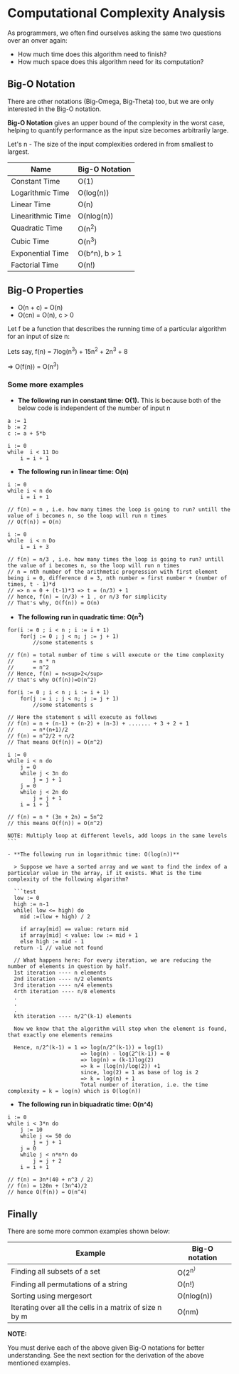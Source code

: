 # Computational Complexity Analysis

As programmers, we often find ourselves asking the same two questions over an onver again:

- How much time does this algorithm need to finish?
- How much space does this algorithm need for its computation?

## Big-O Notation

There are other notations (Big-Omega, Big-Theta) too, but we are only interested in the Big-O notation.

**Big-O Notation** gives an upper bound of the complexity in the worst case, helping to quantify performance as the input size becomes arbitrarily large.

Let's n - The size of the input complexities ordered in from smallest to largest.

| Name              | Big-O Notation   |
| ----------------- | ---------------- |
| Constant Time     | O(1)             |
| Logarithmic Time  | O(log(n))        |
| Linear Time       | O(n)             |
| Linearithmic Time | O(nlog(n))       |
| Quadratic Time    | O(n<sup>2</sup>) |
| Cubic Time        | O(n<sup>3</sup>) |
| Exponential Time  | O(b^n), b > 1    |
| Factorial Time    | O(n!)            |

## Big-O Properties

- O(n + c) = O(n)
- O(cn) = O(n), c > 0

Let f be a function that describes the running time of a particular algorithm for an input of size n:

Lets say, f(n) = 7log(n<sup>3</sup>) + 15n<sup>2</sup> + 2n<sup>3</sup> + 8

=> O(f(n)) = O(n<sup>3</sup>)

### Some more examples

- **The following run in constant time: O(1).** This is because both of the below code is independent of the number of input n

```test
a := 1
b := 2
c := a + 5*b
```

```test
i := 0
while  i < 11 Do
    i = i + 1
```

- **The following run in linear time: O(n)**

```test
i := 0
while i < n do
    i = i + 1

// f(n) = n , i.e. how many times the loop is going to run? untill the value of i becomes n, so the loop will run n times
// O(f(n)) = O(n)
```

```test
i := 0
while  i < n Do
    i = i + 3

// f(n) = n/3 , i.e. how many times the loop is going to run? untill the value of i becomes n, so the loop will run n times
// n = nth number of the arithmetic progression with first element being i = 0, difference d = 3, nth number = first number + (number of times, t - 1)*d
// => n = 0 + (t-1)*3 => t = (n/3) + 1
// hence, f(n) = (n/3) + 1 , or n/3 for simplicity
// That's why, O(f(n)) = O(n)
```

- **The following run in quadratic time: O(n<sup>2</sup>)**

```test
for(i := 0 ; i < n ; i := i + 1)
    for(j := 0 ; j < n; j := j + 1)
        //some statements s

// f(n) = total number of time s will execute or the time complexity
//      = n * n
//      = n^2
// Hence, f(n) = n<sup>2</sup>
// that's why O(f(n))=O(n^2)

```

```test
for(i := 0 ; i < n ; i := i + 1)
    for(j := i ; j < n; j := j + 1)
        //some statements s

// Here the statement s will execute as follows
// f(n) = n + (n-1) + (n-2) + (n-3) + ....... + 3 + 2 + 1
//      = n*(n+1)/2
// f(n) = n^2/2 + n/2
// That means O(f(n)) = O(n^2)
```

````test
i := 0
while i < n do
    j = 0
    while j < 3n do
        j = j + 1
    j = 0
    while j < 2n do
        j = j + 1
    i = i + 1

// f(n) = n * (3n + 2n) = 5n^2
// this means O(f(n)) = O(n^2)

NOTE: Multiply loop at different levels, add loops in the same levels
```

- **The following run in logarithmic time: O(log(n))**

  > Suppose we have a sorted array and we want to find the index of a particular value in the array, if it exists. What is the time complexity of the following algorithm?

  ```test
  low := 0
  high := n-1
  while( low <= high) do
    mid :=(low + high) / 2

    if array[mid] == value: return mid
    if array[mid] < value: low := mid + 1
    else high := mid - 1
  return -1 // value not found

  // What happens here: For every iteration, we are reducing the number of elements in question by half.
  1st iteration ---- n elements
  2nd iteration ---- n/2 elements
  3rd iteration ---- n/4 elements
  4rth iteration ---- n/8 elements
  .
  .
  .
  kth iteration ---- n/2^(k-1) elements

  Now we know that the algorithm will stop when the element is found, that exactly one elements remains

  Hence, n/2^(k-1) = 1 => log(n/2^(k-1)) = log(1)
                       => log(n) - log(2^(k-1)) = 0
                       => log(n) = (k-1)log(2)
                       => k = (log(n)/log(2)) +1
                       since, log(2) = 1 as base of log is 2
                       => k = log(n) + 1
                       Total number of iteration, i.e. the time complexity = k = log(n) which is O(log(n))
````

- **The following run in biquadratic time: O(n^4)**

```test
i := 0
while i < 3*n do
    j := 10
    while j <= 50 do
        j = j + 1
    j = 0
    while j < n*n*n do
        j = j + 2
    i = i + 1

// f(n) = 3n*(40 + n^3 / 2)
// f(n) = 120n + (3n^4)/2
// hence O(f(n)) = O(n^4)
```

## Finally

There are some more common examples shown below:

| Example                                                 | Big-O notation  |
| ------------------------------------------------------- | --------------- |
| Finding all subsets of a set                            | O(2<sup>n<sup>) |
| Finding all permutations of a string                    | O(n!)           |
| Sorting using mergesort                                 | O(nlog(n))      |
| Iterating over all the cells in a matrix of size n by m | O(nm)           |

**NOTE:**

You must derive each of the above given Big-O notations for better understanding. See the next section for the derivation of the above mentioned examples.
